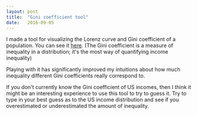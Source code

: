 ```yaml
---
layout: post
title:  "Gini coefficient tool"
date:   2016-09-05
---
```


I made a tool for visualizing the Lorenz curve and Gini coefficient of a population. You can see it [here](http://shlegeris.com/gini). (The Gini coefficient is a measure of inequality in a distribution; it's the most way of quantifying income inequality)

Playing with it has significantly improved my intuitions about how much inequality different Gini coefficients really correspond to.

If you don't currently know the Gini coefficient of US incomes, then I think it might be an interesting experience to use this tool to try to guess it. Try to type in your best guess as to the US income distribution and see if you overestimated or underestimated the amount of inequality.

